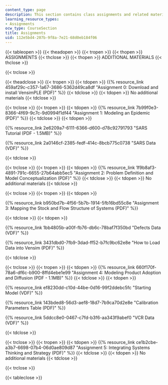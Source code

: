 ```yaml
---
content_type: page
description: This section contains class assignments and related materials.
learning_resource_types:
- Assignments
ocw_type: CourseSection
title: Assignments
uid: 112e5bd4-207b-9f8a-7e21-68d0eb184f06
---
```


{{< tableopen >}}
{{< theadopen >}}
{{< tropen >}}
{{< thopen >}}
ASSIGNMENTS
{{< thclose >}}
{{< thopen >}}
ADDITIONAL MATERIALS
{{< thclose >}}

{{< trclose >}}

{{< theadclose >}}
{{< tropen >}}
{{< tdopen >}}
{{% resource_link 459af29c-c357-1a67-3686-5362d49ca8df "Assignment 0: Download and install VensimPLE (PDF)" %}}
{{< tdclose >}}
{{< tdopen >}}
No additional materials
{{< tdclose >}}

{{< trclose >}}
{{< tropen >}}
{{< tdopen >}}
{{% resource_link 7b99f0e3-8366-4f69-9c7c-9d0994f1df44 "Assignment 1: Modeling an Epidemic (PDF)" %}}
{{< tdclose >}}
{{< tdopen >}}


{{% resource_link 2e6209a7-6111-6366-d600-d78c92791793 "SARS Tutorial (PDF - 1.5MB)" %}}

{{% resource_link 2a0146cf-2385-fedf-414c-8bcb775c0738 "SARS Data (VDF)" %}}


{{< tdclose >}}

{{< trclose >}}
{{< tropen >}}
{{< tdopen >}}
{{% resource_link 1f9b8af3-4891-791c-6655-27b64abb5ec5 "Assignment 2: Problem Definition and Model Conceptualization (PDF)" %}}
{{< tdclose >}}
{{< tdopen >}}
No additional materials
{{< tdclose >}}

{{< trclose >}}
{{< tropen >}}
{{< tdopen >}}


{{% resource_link b950bd7b-4f56-5b7b-1914-5fb16bd55c8e "Assignment 3: Mapping the Stock and Flow Structure of Systems (PDF)" %}}


{{< tdclose >}}
{{< tdopen >}}


{{% resource_link 1bb4805b-a00f-fb76-db6c-78baf7f350bd "Defects Data (VDF)" %}}

{{% resource_link 3431dbd0-7fb9-3dad-ff52-b7fc9bc62e8e "How to Load Data into Vensim (PDF)" %}}


{{< tdclose >}}

{{< trclose >}}
{{< tropen >}}
{{< tdopen >}}
{{% resource_link 660f170f-78a6-df6c-b900-8ffd4ebe1e99 "Assignment 4: Modeling Product Adoption and Diffusion (PDF - 1.1MB)" %}}
{{< tdclose >}}
{{< tdopen >}}


{{% resource_link ef8230dd-c10d-44be-0d16-99f2ddebc5fc "Starting Model (VDF)" %}}

{{% resource_link 143bded8-56d3-aef8-18d7-7b9ca70d2e8e "Calibration Parameters Table (PDF)" %}}

{{% resource_link 5ddcc8e0-0467-c7fd-b3f6-aa343f9abef0 "VCR Data (VDF)" %}}


{{< tdclose >}}

{{< trclose >}}
{{< tropen >}}
{{< tdopen >}}
{{% resource_link ce1b2cbe-a3b7-6698-07b4-06d0ae809d87 "Assignment 5: Integrating Systems Thinking and Strategy (PDF)" %}}
{{< tdclose >}}
{{< tdopen >}}
No additional materials
{{< tdclose >}}

{{< trclose >}}

{{< tableclose >}}